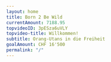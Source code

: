 ```yaml
---
layout: home
title: Born 2 Be Wild
currentAmount: 7188.95
topvideoID: 3pESza6uVLY
topvideo-title: Willkommen!
subtitle: Orang-Utans in die Freiheit
goalAmount: CHF 16'500
permalink: "/"
---
```

